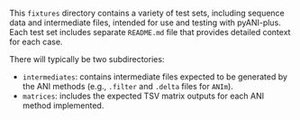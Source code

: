 This `fixtures` directory contains a variety of test sets, including sequence data and intermediate files, intended for use and testing with pyANI-plus. Each test set includes separate `README.md` file that provides detailed context for each case.

There will typically be two subdirectories:
- `intermediates`: contains intermediate files expected to be generated by the ANI methods (e.g., `.filter` and `.delta` files for `ANIm`).
- `matrices`: includes the expected TSV matrix outputs for each ANI method implemented.
